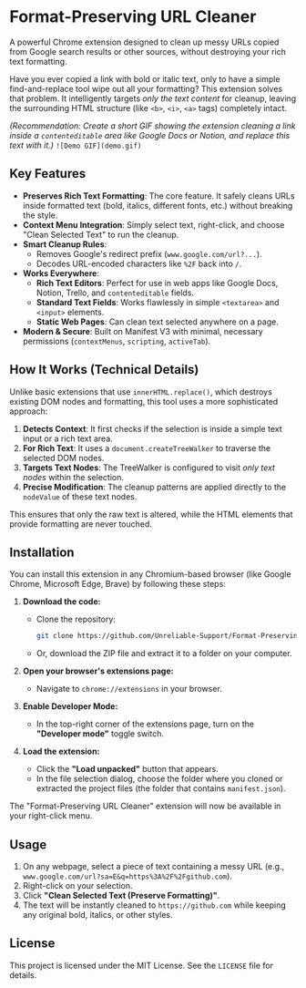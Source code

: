 # Format-Preserving URL Cleaner

A powerful Chrome extension designed to clean up messy URLs copied from Google search results or other sources, without destroying your rich text formatting.

Have you ever copied a link with bold or italic text, only to have a simple find-and-replace tool wipe out all your formatting? This extension solves that problem. It intelligently targets *only the text content* for cleanup, leaving the surrounding HTML structure (like `<b>`, `<i>`, `<a>` tags) completely intact.

*(Recommendation: Create a short GIF showing the extension cleaning a link inside a `contenteditable` area like Google Docs or Notion, and replace this text with it.)*
`![Demo GIF](demo.gif)`

## Key Features

-   **Preserves Rich Text Formatting**: The core feature. It safely cleans URLs inside formatted text (bold, italics, different fonts, etc.) without breaking the style.
-   **Context Menu Integration**: Simply select text, right-click, and choose "Clean Selected Text" to run the cleanup.
-   **Smart Cleanup Rules**:
    -   Removes Google's redirect prefix (`www.google.com/url?...`).
    -   Decodes URL-encoded characters like `%2F` back into `/`.
-   **Works Everywhere**:
    -   **Rich Text Editors**: Perfect for use in web apps like Google Docs, Notion, Trello, and `contenteditable` fields.
    -   **Standard Text Fields**: Works flawlessly in simple `<textarea>` and `<input>` elements.
    -   **Static Web Pages**: Can clean text selected anywhere on a page.
-   **Modern & Secure**: Built on Manifest V3 with minimal, necessary permissions (`contextMenus`, `scripting`, `activeTab`).

## How It Works (Technical Details)

Unlike basic extensions that use `innerHTML.replace()`, which destroys existing DOM nodes and formatting, this tool uses a more sophisticated approach:

1.  **Detects Context**: It first checks if the selection is inside a simple text input or a rich text area.
2.  **For Rich Text**: It uses a `document.createTreeWalker` to traverse the selected DOM nodes.
3.  **Targets Text Nodes**: The TreeWalker is configured to visit *only text nodes* within the selection.
4.  **Precise Modification**: The cleanup patterns are applied directly to the `nodeValue` of these text nodes.

This ensures that only the raw text is altered, while the HTML elements that provide formatting are never touched.

## Installation

You can install this extension in any Chromium-based browser (like Google Chrome, Microsoft Edge, Brave) by following these steps:

1.  **Download the code:**
    -   Clone the repository:
        ```bash
        git clone https://github.com/Unreliable-Support/Format-Preserving-URL-Cleaner.git
        ```
    -   Or, download the ZIP file and extract it to a folder on your computer.

2.  **Open your browser's extensions page:**
    -   Navigate to `chrome://extensions` in your browser.

3.  **Enable Developer Mode:**
    -   In the top-right corner of the extensions page, turn on the **"Developer mode"** toggle switch.

4.  **Load the extension:**
    -   Click the **"Load unpacked"** button that appears.
    -   In the file selection dialog, choose the folder where you cloned or extracted the project files (the folder that contains `manifest.json`).

The "Format-Preserving URL Cleaner" extension will now be available in your right-click menu.

## Usage

1.  On any webpage, select a piece of text containing a messy URL (e.g., `www.google.com/url?sa=E&q=https%3A%2F%2Fgithub.com`).
2.  Right-click on your selection.
3.  Click **"Clean Selected Text (Preserve Formatting)"**.
4.  The text will be instantly cleaned to `https://github.com` while keeping any original bold, italics, or other styles.

## License

This project is licensed under the MIT License. See the `LICENSE` file for details.